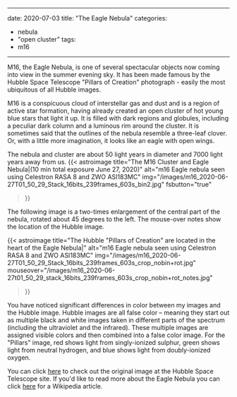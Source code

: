 ------
date: 2020-07-03
title: "The Eagle Nebula"
categories:
- nebula
- "open cluster"
tags:
- m16
---
M16, the Eagle Nebula, is one of several spectacular objects now coming into view in the summer evening sky. It has been made famous by the Hubble Space Telescope "Pillars of Creation" photograph - easily the most ubiquitous of all Hubble images.


<!--more-->
M16 is a conspicuous cloud of interstellar gas and dust and is a region of active star formation, having already created an open cluster of hot young blue stars that light it up. It is filled with dark regions and globules, including a peculiar dark column and a luminous rim around the cluster. It is sometimes said that the outlines of the nebula resemble a three-leaf clover. Or, with a little more imagination, it looks like an eagle with open wings.

The nebula and cluster are about 50 light years in diameter and 7000 light years away from us.
{{< astroimage
title="The M16 Cluster and Eagle Nebula|(10 min total exposure June 27, 2020)"
   alt="m16 Eagle nebula seen using Celestron RASA 8 and ZWO ASI183MC"
   img="/images/m16_2020-06-27T01_50_29_Stack_16bits_239frames_603s_bin2.jpg"
   fsbutton="true"
>}}


The following image is a two-times enlargement of the central part of the nebula, rotated about 45 degrees to the left. The mouse-over notes show the location of the Hubble image.


{{< astroimage
   title="The Hubble \"Pillars of Creation\" are located in the heart of the Eagle Nebula|"
   alt="m16 Eagle nebula seen using Celestron RASA 8 and ZWO ASI183MC"
   img="/images/m16_2020-06-27T01_50_29_Stack_16bits_239frames_603s_crop_nobin+rot.jpg"
   mouseover="/images/m16_2020-06-27t01_50_29_stack_16bits_239frames_603s_crop_nobin+rot_notes.jpg"
>}}

You have noticed significant differences in color between my images and the Hubble image. Hubble images are all false color – meaning they start out as multiple black and white images taken in different parts of the spectrum (including the ultraviolet and the infrared). These multiple images are assigned visible colors and then combined into a false color image. For the "Pillars" image, red shows light from singly-ionized sulphur, green shows light from neutral hydrogen, and blue shows light from doubly-ionized oxygen.

You can click [here]( https://www.spacetelescope.org/images/opo9544a/) to check out the original image at the Hubble Space Telescope site.
If you'd like to read more about the Eagle Nebula you can click [here](https://en.wikipedia.org/wiki/Eagle_Nebula) for a Wikipedia article.

<!--
I am very pleased at how much detail my modest setup can show in the Eagle Nebula, and my wife is very pleased that it cost WAY less than Hubble's $1.5 billion and counting!
-->
